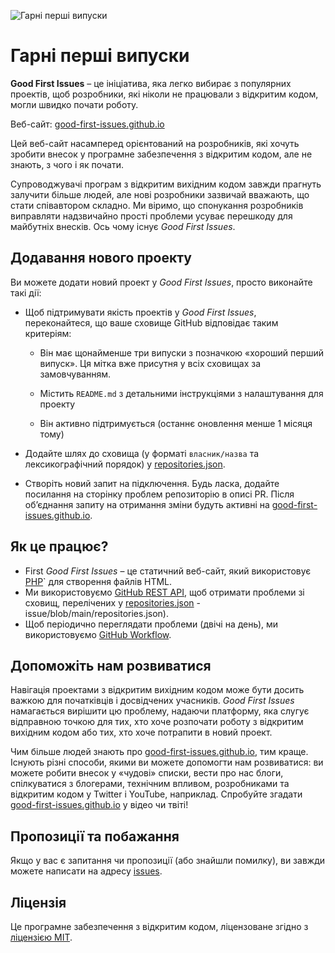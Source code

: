 ![Гарні перші випуски](./assets/github/social-preview.png)

# Гарні перші випуски

**Good First Issues** – це ініціатива, яка легко вибирає з популярних проектів, щоб розробники, які ніколи не працювали з відкритим кодом, могли швидко почати роботу.

Веб-сайт: [good-first-issues.github.io](https://good-first-issues.github.io)

Цей веб-сайт насамперед орієнтований на розробників, які хочуть зробити внесок у програмне забезпечення з відкритим кодом, але не знають, з чого і як почати.

Супроводжувачі програм з відкритим вихідним кодом завжди прагнуть залучити більше людей, але нові розробники зазвичай вважають, що стати співавтором складно. Ми віримо, що спонукання розробників виправляти надзвичайно прості проблеми усуває перешкоду для майбутніх внесків. Ось чому існує *Good First Issues*.

## Додавання нового проекту

Ви можете додати новий проект у *Good First Issues*, просто виконайте такі дії:

- Щоб підтримувати якість проектів у *Good First Issues*, переконайтеся, що ваше сховище GitHub відповідає таким критеріям:

     - Він має щонайменше три випуски з позначкою «хороший перший випуск». Ця мітка вже присутня у всіх сховищах за замовчуванням.

     - Містить `README.md` з детальними інструкціями з налаштування для проекту

     - Він активно підтримується (останнє оновлення менше 1 місяця тому)

- Додайте шлях до сховища (у форматі `власник/назва` та лексикографічний порядок) у [repositories.json](https://github.com/gomzyakov/good-first-issue/blob/main/repositories.json).

- Створіть новий запит на підключення. Будь ласка, додайте посилання на сторінку проблем репозиторію в описі PR. Після об’єднання запиту на отримання зміни будуть активні на [good-first-issues.github.io](https://good-first-issues.github.io).

## Як це працює?

- First *Good First Issues* – це статичний веб-сайт, який використовує [PHP](https://www.php.net)` для створення файлів HTML.
- Ми використовуємо [GitHub REST API](https://docs.github.com/en/rest), щоб отримати проблеми зі сховищ, перелічених у [repositories.json](https://github.com/gomzyakov/good-first) -issue/blob/main/repositories.json).
- Щоб періодично переглядати проблеми (двічі на день), ми використовуємо [GitHub Workflow](https://docs.github.com/en/actions/using-workflows).

## Допоможіть нам розвиватися

Навігація проектами з відкритим вихідним кодом може бути досить важкою для початківців і досвідчених учасників. *Good First Issues* намагається вирішити цю проблему, надаючи платформу, яка слугує відправною точкою для тих, хто хоче розпочати роботу з відкритим вихідним кодом або тих, хто хоче потрапити в новий проект.

Чим більше людей знають про [good-first-issues.github.io](https://good-first-issues.github.io), тим краще. Існують різні способи, якими ви можете допомогти нам розвиватися: ви можете робити внесок у «чудові» списки, вести про нас блоги, спілкуватися з блогерами, технічним впливом, розробниками та відкритим кодом у Twitter і YouTube, наприклад. Спробуйте згадати [good-first-issues.github.io](https://good-first-issues.github.io) у відео чи твіті!

## Пропозиції та побажання

Якщо у вас є запитання чи пропозиції (або знайшли помилку), ви завжди можете написати на адресу [issues](https://github.com/good-first-issues/good-first-issues.github.io/issues).

## Ліцензія

Це програмне забезпечення з відкритим кодом, ліцензоване згідно з [ліцензією MIT](https://github.com/good-first-issues/good-first-issues.github.io/blob/main/LICENSE).